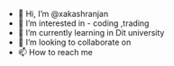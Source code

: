 - 👋 Hi, I’m @xakashranjan
- 👀 I’m interested in - coding ,trading
- 🌱 I’m currently learning in Dit university 
- 💞️ I’m looking to collaborate on 
- 📫 How to reach me 

<!---
xakashranjan/xakashranjan is a ✨ special ✨ repository because its `README.md` (this file) appears on your GitHub profile.
You can click the Preview link to take a look at your changes.
--->
